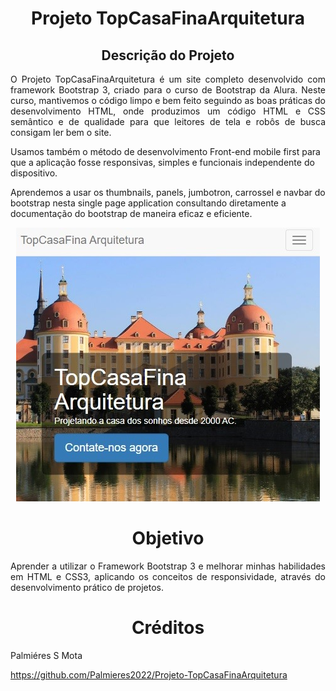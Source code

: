 
<h1 align="center"> Projeto TopCasaFinaArquitetura </h1>
<h2 align="center"> Descrição do Projeto </h2>
<p align="justify"> O Projeto TopCasaFinaArquitetura é um site completo desenvolvido com framework Bootstrap 3, criado para o curso de Bootstrap da Alura. Neste curso, mantivemos o código limpo e bem feito seguindo as boas práticas do desenvolvimento HTML, onde produzimos um código HTML e CSS semântico e de qualidade para que leitores de tela e robôs de busca consigam ler bem o site.

Usamos também o método de desenvolvimento Front-end mobile first para que a aplicação fosse  responsivas, simples e funcionais independente do dispositivo.

Aprendemos a usar os thumbnails, panels, jumbotron, carrossel e navbar do bootstrap nesta single page application consultando diretamente a  documentação do bootstrap de maneira eficaz e eficiente.
</p>
<div  align="center">
<img src="https://github.com/Palmieres2022/Projeto-TopCasaFinaArquitetura/blob/main/assets/img/topcasafina-previa.jpg?raw=true" >
  </div>
<h1 align="center"> Objetivo </h1>
<p align="justify"> Aprender a utilizar o Framework Bootstrap 3 e melhorar minhas habilidades em HTML e CSS3, aplicando os conceitos de responsividade, através do desenvolvimento prático de projetos.</p>
<h1 align="center"> Créditos </h1>
<p align="left"> Palmiéres S Mota</p>
<a href="https://github.com/Palmieres2022">https://github.com/Palmieres2022/Projeto-TopCasaFinaArquitetura</a>

